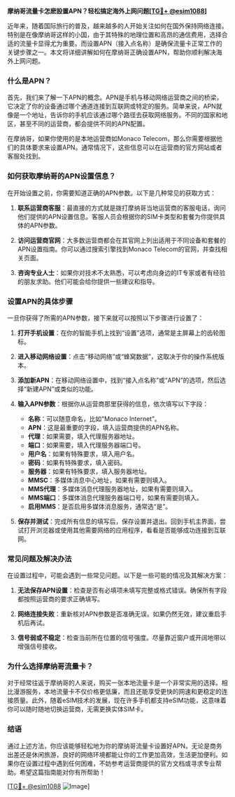 **摩纳哥流量卡怎麽設置APN？轻松搞定海外上网问题[[TG💪+ @esim1088](https://t.me/s/esim1088)]**

近年来，随着国际旅行的普及，越来越多的人开始关注如何在国外保持网络连接。特别是在像摩纳哥这样的小国，由于其特殊的地理位置和高昂的通信费用，选择合适的流量卡显得尤为重要。而设置APN（接入点名称）是确保流量卡正常工作的关键步骤之一。本文将详细讲解如何在摩纳哥正确设置APN，帮助你顺利解决海外上网问题。

### 什么是APN？

首先，我们来了解一下APN的概念。APN是手机与移动网络运营商之间的桥梁，它决定了你的设备通过哪个通道连接到互联网或特定的服务。简单来说，APN就像是一个地址，告诉你的手机应该通过哪个路径去获取网络服务。不同的国家和地区，甚至不同的运营商，都会提供不同的APN配置。

在摩纳哥，如果你使用的是本地运营商如Monaco Telecom，那么你需要根据他们的具体要求来设置APN。通常情况下，这些信息可以在运营商的官方网站或者客服处找到。

### 如何获取摩纳哥的APN设置信息？

在开始设置之前，你需要知道正确的APN参数。以下是几种常见的获取方式：

1. **联系运营商客服**：最直接的方式就是拨打摩纳哥当地运营商的客服电话，询问他们提供的APN设置信息。客服人员会根据你的SIM卡类型和套餐为你提供具体的APN参数。

2. **访问运营商官网**：大多数运营商都会在其官网上列出适用于不同设备和套餐的APN设置指南。你可以通过搜索引擎找到Monaco Telecom的官网，并查找相关页面。

3. **咨询专业人士**：如果你对技术不太熟悉，可以考虑向身边的IT专家或者有经验的朋友求助。他们可能会给你提供一些建议和指导。

### 设置APN的具体步骤

一旦你获得了所需的APN参数，接下来就可以按照以下步骤进行设置了：

1. **打开手机设置**：在你的智能手机上找到“设置”选项，通常是主屏幕上的齿轮图标。

2. **进入移动网络设置**：点击“移动网络”或“蜂窝数据”，这取决于你的操作系统版本。

3. **添加新APN**：在移动网络设置中，找到“接入点名称”或“APN”的选项，然后选择“新建APN”或类似的功能。

4. **输入APN参数**：根据你从运营商那里获得的信息，依次填写以下字段：
   - **名称**：可以随意命名，比如“Monaco Internet”。
   - **APN**：这是最重要的字段，填入运营商提供的APN名称。
   - **代理**：如果需要，填入代理服务器地址。
   - **端口**：如果需要，填入代理服务器端口号。
   - **用户名**：如果有特殊要求，填入用户名。
   - **密码**：如果有特殊要求，填入密码。
   - **服务器**：如果有特殊要求，填入服务器地址。
   - **MMSC**：多媒体消息中心地址，如果有需要则填入。
   - **MMS代理**：多媒体消息代理服务器地址，如果有需要则填入。
   - **MMS端口**：多媒体消息代理服务器端口号，如果有需要则填入。
   - **启用MMS**：是否启用多媒体消息服务，通常选“是”。

5. **保存并测试**：完成所有信息的填写后，保存设置并退出。回到手机主界面，尝试打开浏览器或使用其他需要网络的应用程序，看看是否能够成功连接到互联网。

### 常见问题及解决办法

在设置过程中，可能会遇到一些常见问题。以下是一些可能的情况及其解决方案：

1. **无法保存APN设置**：检查是否有必填项未填写完整或格式错误。确保所有字段都按照运营商的要求正确填写。

2. **网络连接失败**：重新核对APN参数是否准确无误。如果仍然无效，建议重启手机后再试。

3. **信号弱或不稳定**：检查当前所在位置的信号强度。尽量靠近窗户或开阔地带以增强信号接收。

### 为什么选择摩纳哥流量卡？

对于经常往返于摩纳哥的人来说，购买一张本地流量卡是一个非常实用的选择。相比漫游服务，本地流量卡不仅价格更低廉，而且还能享受更快的网速和更稳定的连接质量。此外，随着eSIM技术的发展，现在许多手机都支持eSIM功能，这意味着你可以随时随地切换运营商，无需更换实体SIM卡。

### 结语

通过上述方法，你应该能够轻松地为你的摩纳哥流量卡设置好APN。无论是商务出差还是休闲旅游，良好的网络环境都能让你的工作更加高效，生活更加便利。如果你在设置过程中遇到任何困难，不妨参考运营商提供的官方文档或寻求专业帮助。希望这篇指南能对你有所帮助！

[[TG💪+ @esim1088](https://t.me/s/esim1088) ![Image](https://i.postimg.cc/4NQfJmqS/Snipaste-2025-05-13-00-14-12.png)]